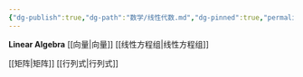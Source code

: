 ```yaml
---
{"dg-publish":true,"dg-path":"数学/线性代数.md","dg-pinned":true,"permalink":"/数学/线性代数/","pinned":true,"dgPassFrontmatter":true,"noteIcon":"","created":"2024-05-21T15:20:28.617+08:00","updated":"2024-07-08T00:19:33.211+08:00"}
---
```


**Linear Algebra**
[[向量\|向量]]
[[线性方程组\|线性方程组]]

[[矩阵\|矩阵]]
[[行列式\|行列式]]



